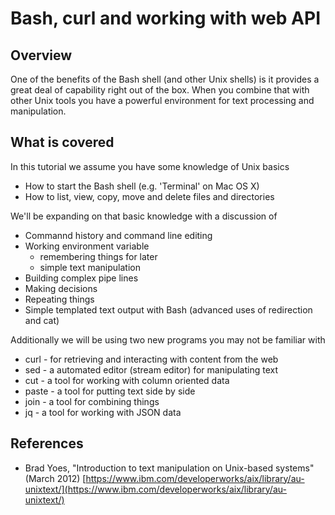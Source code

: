 
# Bash, curl and working with web API

## Overview

One of the benefits of the Bash shell (and other Unix shells) is it provides a great deal
of capability right out of the box. When you combine that with other Unix tools you have
a powerful environment for text processing and manipulation.

## What is covered

In this tutorial we assume you have some knowledge of Unix basics

+ How to start the Bash shell (e.g. 'Terminal' on Mac OS X)
+ How to list, view, copy, move and delete files and directories

We'll be expanding on that basic knowledge with a discussion of

+ Commannd history and command line editing
+ Working environment variable
    + remembering things for later
    + simple text manipulation
+ Building complex pipe lines
+ Making decisions
+ Repeating things
+ Simple templated text output with Bash (advanced uses of redirection and cat)

Additionally we will be using two new programs you may not be familiar with

+ curl - for retrieving and interacting with content from the web
+ sed - a automated editor (stream editor) for manipulating text
+ cut - a tool for working with column oriented data
+ paste - a tool for putting text side by side
+ join - a tool for combining things
+ jq - a tool for working with JSON data

## References

- Brad Yoes, "Introduction to text manipulation on Unix-based systems" (March 2012)
[https://www.ibm.com/developerworks/aix/library/au-unixtext/](https://www.ibm.com/developerworks/aix/library/au-unixtext/)
